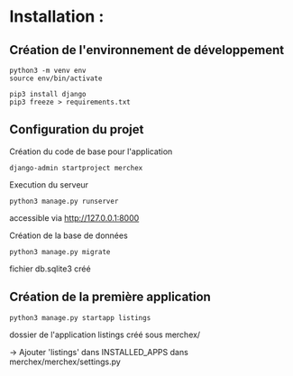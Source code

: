 # Installation :
## Création de l'environnement de développement

```
python3 -m venv env
source env/bin/activate

pip3 install django
pip3 freeze > requirements.txt
```

## Configuration du projet
Création du code de base pour l'application
```
django-admin startproject merchex
```

Execution du serveur
```
python3 manage.py runserver
```
accessible via http://127.0.0.1:8000

Création de la base de données
```
python3 manage.py migrate
```
fichier db.sqlite3 créé

## Création de la première application
```
python3 manage.py startapp listings
```
dossier de l'application listings créé sous merchex/

-> Ajouter 'listings' dans INSTALLED\_APPS dans merchex/merchex/settings.py

